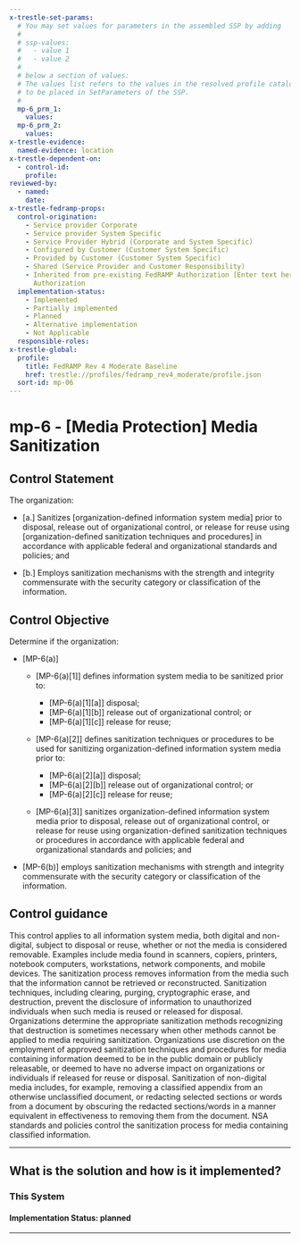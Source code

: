```yaml
---
x-trestle-set-params:
  # You may set values for parameters in the assembled SSP by adding
  #
  # ssp-values:
  #   - value 1
  #   - value 2
  #
  # below a section of values:
  # The values list refers to the values in the resolved profile catalog, and the ssp-values represent new values
  # to be placed in SetParameters of the SSP.
  #
  mp-6_prm_1:
    values:
  mp-6_prm_2:
    values:
x-trestle-evidence:
  named-evidence: location
x-trestle-dependent-on:
  - control-id:
    profile:
reviewed-by:
  - named:
    date:
x-trestle-fedramp-props:
  control-origination:
    - Service provider Corporate
    - Service provider System Specific
    - Service Provider Hybrid (Corporate and System Specific)
    - Configured by Customer (Customer System Specific)
    - Provided by Customer (Customer System Specific)
    - Shared (Service Provider and Customer Responsibility)
    - Inherited from pre-existing FedRAMP Authorization [Enter text here], Date of
      Authorization
  implementation-status:
    - Implemented
    - Partially implemented
    - Planned
    - Alternative implementation
    - Not Applicable
  responsible-roles:
x-trestle-global:
  profile:
    title: FedRAMP Rev 4 Moderate Baseline
    href: trestle://profiles/fedramp_rev4_moderate/profile.json
  sort-id: mp-06
---
```


# mp-6 - \[Media Protection\] Media Sanitization

## Control Statement

The organization:

- \[a.\] Sanitizes [organization-defined information system media] prior to disposal, release out of organizational control, or release for reuse using [organization-defined sanitization techniques and procedures] in accordance with applicable federal and organizational standards and policies; and

- \[b.\] Employs sanitization mechanisms with the strength and integrity commensurate with the security category or classification of the information.

## Control Objective

Determine if the organization:

- \[MP-6(a)\]

  - \[MP-6(a)[1]\] defines information system media to be sanitized prior to:

    - \[MP-6(a)[1][a]\] disposal;
    - \[MP-6(a)[1][b]\] release out of organizational control; or
    - \[MP-6(a)[1][c]\] release for reuse;

  - \[MP-6(a)[2]\] defines sanitization techniques or procedures to be used for sanitizing organization-defined information system media prior to:

    - \[MP-6(a)[2][a]\] disposal;
    - \[MP-6(a)[2][b]\] release out of organizational control; or
    - \[MP-6(a)[2][c]\] release for reuse;

  - \[MP-6(a)[3]\] sanitizes organization-defined information system media prior to disposal, release out of organizational control, or release for reuse using organization-defined sanitization techniques or procedures in accordance with applicable federal and organizational standards and policies; and

- \[MP-6(b)\] employs sanitization mechanisms with strength and integrity commensurate with the security category or classification of the information.

## Control guidance

This control applies to all information system media, both digital and non-digital, subject to disposal or reuse, whether or not the media is considered removable. Examples include media found in scanners, copiers, printers, notebook computers, workstations, network components, and mobile devices. The sanitization process removes information from the media such that the information cannot be retrieved or reconstructed. Sanitization techniques, including clearing, purging, cryptographic erase, and destruction, prevent the disclosure of information to unauthorized individuals when such media is reused or released for disposal. Organizations determine the appropriate sanitization methods recognizing that destruction is sometimes necessary when other methods cannot be applied to media requiring sanitization. Organizations use discretion on the employment of approved sanitization techniques and procedures for media containing information deemed to be in the public domain or publicly releasable, or deemed to have no adverse impact on organizations or individuals if released for reuse or disposal. Sanitization of non-digital media includes, for example, removing a classified appendix from an otherwise unclassified document, or redacting selected sections or words from a document by obscuring the redacted sections/words in a manner equivalent in effectiveness to removing them from the document. NSA standards and policies control the sanitization process for media containing classified information.

______________________________________________________________________

## What is the solution and how is it implemented?

<!-- For implementation status enter one of: implemented, partial, planned, alternative, not-applicable -->

<!-- Note that the list of rules under ### Rules: is read-only and changes will not be captured after assembly to JSON -->

### This System

<!-- Add implementation prose for the main This System component for control: mp-6 -->

#### Implementation Status: planned

______________________________________________________________________
